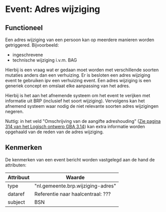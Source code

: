 # Event: Adres wijziging

## Functioneel
Een adres wijziging van een persoon kan op meerdere manieren worden getriggered. Bijvoorbeeld:
- ingeschrevene
- technische wijziging i.v.m. BAG

Hierbij is een vraag wat er gedaan moet worden met verschillende soorten mutaties anders dan een verhuizing. Er is besloten een adres wijziging event te gebruiken ipv een verhuizing event. Een adres wijziging is een generiek concept en omslaat elke aanpassing van het adres. 

Hierbij is het aan het afnemende systeem om het event te verijken met informatie uit BRP  (inclusief het soort wijziging). Vervolgens kan het afnemend systeem waar nodig de niet relevante soorten adres wijzigingen negeren. 

Nuttig: in het veld "Omschrijving van de aangifte adreshouding" ([Zie pagina 314 van het Logisch ontwerp GBA 3.14](https://www.rvig.nl/binaries/rvig/documenten/publicaties/2022/01/02/logisch-ontwerp-gba-3.14/LO+GBA+3.14.pdf)) kan extra informatie worden opgehaald van de reden van de adres wijziging. 

## Kenmerken
De kenmerken van een event bericht worden vastgelegd aan de hand de attributen:

| Attribuut | Waarde                            |
| --------- | --------------------------------- |
| type      | "nl.gemeente.brp.wijziging-adres" |
| dataref   | Referentie naar haalcentraal: ??? |
| subject   | BSN                               |
